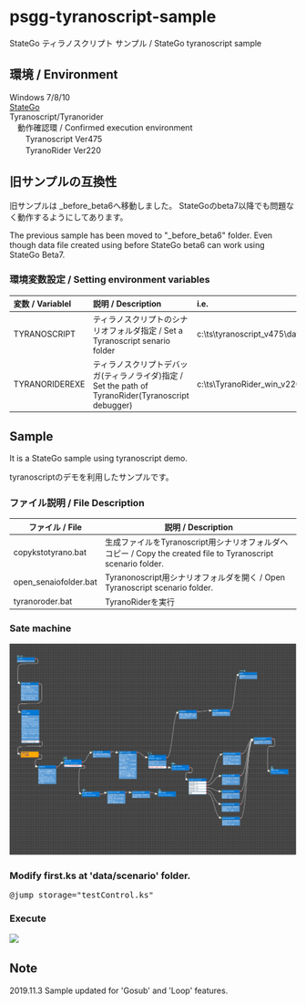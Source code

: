 # psgg-tyranoscript-sample

StateGo ティラノスクリプト サンプル / StateGo tyranoscript sample

## 環境 / Environment

Windows 7/8/10    
[StateGo](https://statego.programanic.com/index-e.html)   
Tyranoscript/Tyranorider   
　動作確認環 / Confirmed execution environment   
　　Tyranoscript Ver475  
　　TyranoRider  Ver220  

## 旧サンプルの互換性

旧サンプルは _before_beta6へ移動しました。
StateGoのbeta7以降でも問題なく動作するようにしてあります。

The previous sample has been moved to "_before_beta6" folder.
Even though data file created using before StateGo beta6 can work using StateGo Beta7.

### 環境変数設定 / Setting environment variables

| 変数 / Variablel | 説明 / Description | i.e. |
|:---|:---|:---|
| TYRANOSCRIPT | ティラノスクリプトのシナリオフォルダ指定 / Set a Tyranoscript senario folder | c:\ts\tyranoscript_v475\data\scenario |
| TYRANORIDEREXE | ティラノスクリプトデバッガ(ティラノライダ)指定 / Set the path of TyranoRider(Tyranoscript debugger) |  c:\ts\TyranoRider_win_v220\tyranorider.exe | 

## Sample

It is a StateGo sample  using tyranoscript demo.

tyranoscriptのデモを利用したサンプルです。

### ファイル説明  / File Description

|ファイル / File | 説明 / Description |
|---|---|
| copykstotyrano.bat | 生成ファイルをTyranoscript用シナリオフォルダへコピー / Copy the created file to Tyranoscript scenario folder. |
| open_senaiofolder.bat | Tyranonoscript用シナリオフォルダを開く /  Open Tyranoscript scenario folder. |
| tyranoroder.bat | TyranoRiderを実行  |



### Sate machine

![](https://raw.githubusercontent.com/NNNIC/psgg-tyranoscript-sample/master/wiki/gosub.png)

### Modify first.ks at 'data/scenario' folder.

<pre>
@jump storage="testControl.ks" 
</pre>

### Execute

![](https://github.com/NNNIC/psgg-tyranoscript-sample/blob/master/wiki/gosub.gif)

## Note

2019.11.3 Sample updated for 'Gosub' and 'Loop' features.


